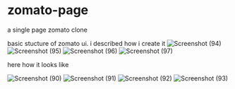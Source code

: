 # zomato-page
a single page zomato clone


basic stucture of zomato ui. i described how i create it
![Screenshot (94)](https://user-images.githubusercontent.com/86179222/171630174-4ff4a773-79c3-4c9b-bdf2-ee40a18912b2.png)
![Screenshot (95)](https://user-images.githubusercontent.com/86179222/171630177-a3f4ae30-922e-4f7a-b039-0341f7d1133a.png)
![Screenshot (96)](https://user-images.githubusercontent.com/86179222/171630179-be2091fc-633d-4fd2-ac3c-6b7b2d4cd174.png)
![Screenshot (97)](https://user-images.githubusercontent.com/86179222/171630185-d2befcc3-e8ec-432c-99c7-536a917fbe56.png)



here how it looks like


![Screenshot (90)](https://user-images.githubusercontent.com/86179222/171628858-2feebe2c-cdd3-4e12-b600-c16cd41322ed.png)
![Screenshot (91)](https://user-images.githubusercontent.com/86179222/171628888-635eee20-5206-473f-8ff0-74654b731877.png)
![Screenshot (92)](https://user-images.githubusercontent.com/86179222/171628903-ec9c2210-6171-4f4c-a220-b4f5117806ea.png)
![Screenshot (93)](https://user-images.githubusercontent.com/86179222/171628915-4d17364b-9816-4d02-bfcc-f9c624b1cc8f.png)

